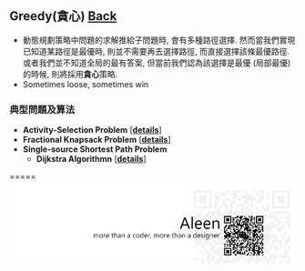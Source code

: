 ## Greedy(貪心)	[Back](./../Analysis.md)
- 動態規劃策略中問題的求解推給子問題時, 會有多種路徑選擇. 然而當我們實現已知道某路徑是最優時, 則並不需要再去選擇路徑, 而直接選擇該條最優路徑. 或者我們並不知道全局的最有答案, 但當前我們認為該選擇是最優 (局部最優)的時候, 則將採用**貪心**策略.
- Sometimes loose, sometimes win

### 典型問題及算法
- **Activity-Selection Problem** [[**details**](./Activity/Activity.md)]
- **Fractional Knapsack Problem** [[**details**](./Knapsack/Knapsack.md)]
- **Single-source Shortest Path Problem**
	- **Dijkstra Algorithmn** [[**details**](./Dijkstra/Dijkstra.md)]

=====
<a href="http://aleen42.github.io/" target="_blank" ><img src="./../../../pic/tail.gif"></a>
